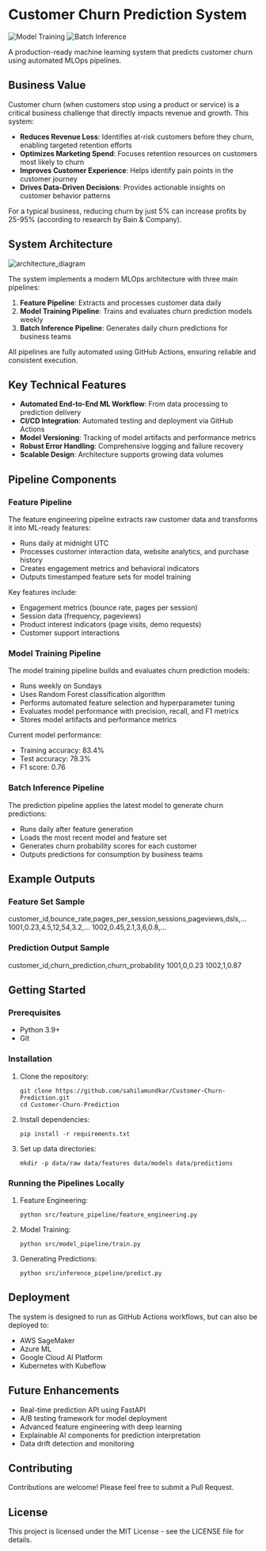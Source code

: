 # Customer Churn Prediction System

![Model Training](https://img.shields.io/badge/Model%20Training-passing-success)
![Batch Inference](https://img.shields.io/badge/Batch%20Inference-passing-success)

A production-ready machine learning system that predicts customer churn using automated MLOps pipelines.

## Business Value

Customer churn (when customers stop using a product or service) is a critical business challenge that directly impacts revenue and growth. This system:

- **Reduces Revenue Loss**: Identifies at-risk customers before they churn, enabling targeted retention efforts
- **Optimizes Marketing Spend**: Focuses retention resources on customers most likely to churn
- **Improves Customer Experience**: Helps identify pain points in the customer journey
- **Drives Data-Driven Decisions**: Provides actionable insights on customer behavior patterns

For a typical business, reducing churn by just 5% can increase profits by 25-95% (according to research by Bain & Company).

## System Architecture

![architecture_diagram](https://github.com/user-attachments/assets/b4e3a937-3b08-4724-8fe5-d20fe69ad08f)

The system implements a modern MLOps architecture with three main pipelines:

1. **Feature Pipeline**: Extracts and processes customer data daily
2. **Model Training Pipeline**: Trains and evaluates churn prediction models weekly
3. **Batch Inference Pipeline**: Generates daily churn predictions for business teams

All pipelines are fully automated using GitHub Actions, ensuring reliable and consistent execution.

## Key Technical Features

- **Automated End-to-End ML Workflow**: From data processing to prediction delivery
- **CI/CD Integration**: Automated testing and deployment via GitHub Actions
- **Model Versioning**: Tracking of model artifacts and performance metrics
- **Robust Error Handling**: Comprehensive logging and failure recovery
- **Scalable Design**: Architecture supports growing data volumes

## Pipeline Components

### Feature Pipeline

The feature engineering pipeline extracts raw customer data and transforms it into ML-ready features:

- Runs daily at midnight UTC
- Processes customer interaction data, website analytics, and purchase history
- Creates engagement metrics and behavioral indicators
- Outputs timestamped feature sets for model training

Key features include:
- Engagement metrics (bounce rate, pages per session)
- Session data (frequency, pageviews)
- Product interest indicators (page visits, demo requests)
- Customer support interactions

### Model Training Pipeline

The model training pipeline builds and evaluates churn prediction models:

- Runs weekly on Sundays
- Uses Random Forest classification algorithm
- Performs automated feature selection and hyperparameter tuning
- Evaluates model performance with precision, recall, and F1 metrics
- Stores model artifacts and performance metrics

Current model performance:
- Training accuracy: 83.4%
- Test accuracy: 78.3%
- F1 score: 0.76

### Batch Inference Pipeline

The prediction pipeline applies the latest model to generate churn predictions:

- Runs daily after feature generation
- Loads the most recent model and feature set
- Generates churn probability scores for each customer
- Outputs predictions for consumption by business teams

## Example Outputs

### Feature Set Sample

customer_id,bounce_rate,pages_per_session,sessions,pageviews,dsls,...
1001,0.23,4.5,12,54,3.2,...
1002,0.45,2.1,3,6,0.8,...

### Prediction Output Sample

customer_id,churn_prediction,churn_probability
1001,0,0.23
1002,1,0.87




## Getting Started

### Prerequisites

- Python 3.9+
- Git

### Installation

1. Clone the repository:
   ```
   git clone https://github.com/sahilamundkar/Customer-Churn-Prediction.git
   cd Customer-Churn-Prediction
   ```

2. Install dependencies:
   ```
   pip install -r requirements.txt
   ```

3. Set up data directories:
   ```
   mkdir -p data/raw data/features data/models data/predictions
   ```

### Running the Pipelines Locally

1. Feature Engineering:
   ```
   python src/feature_pipeline/feature_engineering.py
   ```

2. Model Training:
   ```
   python src/model_pipeline/train.py
   ```

3. Generating Predictions:
   ```
   python src/inference_pipeline/predict.py
   ```

## Deployment

The system is designed to run as GitHub Actions workflows, but can also be deployed to:

- AWS SageMaker
- Azure ML
- Google Cloud AI Platform
- Kubernetes with Kubeflow

## Future Enhancements

- Real-time prediction API using FastAPI
- A/B testing framework for model deployment
- Advanced feature engineering with deep learning
- Explainable AI components for prediction interpretation
- Data drift detection and monitoring

## Contributing

Contributions are welcome! Please feel free to submit a Pull Request.

## License

This project is licensed under the MIT License - see the LICENSE file for details.
